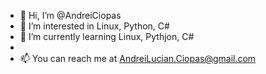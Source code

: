 - 👋 Hi, I’m @AndreiCiopas
- 👀 I’m interested in Linux, Python, C#
- 🌱 I’m currently learning Linux, Pythjon, C#
- 
- 📫 You can reach me at AndreiLucian.Ciopas@gmail.com

<!---
AndreiCiopas/AndreiCiopas is a ✨ special ✨ repository because its `README.md` (this file) appears on your GitHub profile.
You can click the Preview link to take a look at your changes.
--->

